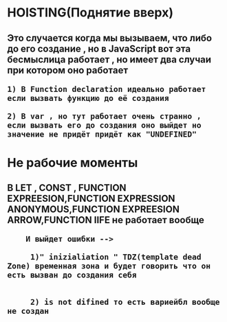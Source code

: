    <img src="https://habr.com/share/publication/127482/c419de741f88bfef7ac944e5f9e8e8ae/" alt="" srcset="">
    <h1>HOISTING(Поднятие вверх)</h1>
    <h2>Это случается когда мы вызываем, что либо до его создание , но в JavaScript вот эта бесмыслица работает , но имеет два случаи при котором оно работает
    
    1) В Function declaration идеально работает если вызвать функцию до её создания 

    2) В var , но тут работает очень странно , если вызвать его до создания оно выйдет но значение не придёт придёт как "UNDEFINED"

    
   </h2>
    <h1>Не рабочие моменты</h1>


   <h2>В LET , CONST , FUNCTION EXPREESION,FUNCTION EXPRESSION ANONYMOUS,FUNCTION EXPREESION ARROW,FUNCTION IIFE не работает вообще
    
        И выйдет ошибки -->

         1)" inizialiation " TDZ(template dead Zone) временная зона и будет говорить что он есть вызван до создания себя
        

         2) is not difined то есть вариейбл вообще не создан
        
  </h2>


  <img src="https://res.cloudinary.com/practicaldev/image/fetch/s--Ceq9cg87--/c_imagga_scale,f_auto,fl_progressive,h_900,q_auto,w_1600/https://thepracticaldev.s3.amazonaws.com/i/kaf11wh85tkhfv1338b4.png" alt="" srcset="">
